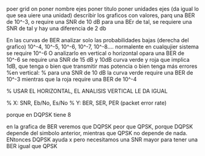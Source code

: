 poer grid on
poner nombre ejes
poner titulo
poner unidades ejes (da igual lo que sea uiere una unidad)
describir los graficos con valores, parq una BER de 10^-3, o require una SNR de 10 dB
para una BEr de tal, se requiere una SNR de tal y hay una diferencia de 2 db


En las curvas de BER analizar solo las probabilidades bajas (derecha del grafico)
 10^-4, 10^-5, 10^-6, 10^-7, 10^-8....
normalente en cualqujier sistema se require 10^-6
 O analizarlo en vertical o horizontal
 opara una BER de 10^-6 se require una SNR de 15 dB y 10dB curva verde y roja
 que implica 1dB, que tenga o bien que  transmitir mas potencia o bien tenga más errores
%en vertical:
% para una SNR de 10 dB la curva verde require una BER de 10^-3 mientras que la roja require una BER de 10^-4

% USAR EL HORIZONTAL, EL ANALISIS VERTICAL LE DA IGUAL

% X: SNR, Eb/No, Es/No
% Y: BER, SER, PER (packet error rate)

porque en DQPSK tiene 8

en la grafica de BER veremos que DQPSK peor que QPSK, porque DQPSK depende del simbolo anterior, mientras que QPSK no depende de nada. 
ENtonces DQPSK ayuda x pero necesitamos una SNR mayor para tener una BER igual que QPSK

